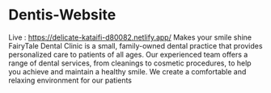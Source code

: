 # Dentis-Website
Live : https://delicate-kataifi-d80082.netlify.app/
Makes your smile shine
FairyTale Dental Clinic is a small, family-owned dental practice that provides personalized care to patients of all ages. Our experienced team offers a range of dental services, from cleanings to cosmetic procedures, to help you achieve and maintain a healthy smile. We create a comfortable and relaxing environment for our patients
